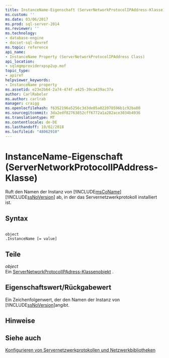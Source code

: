 ```yaml
---
title: InstanceName-Eigenschaft (ServerNetworkProtocolIPAddress-Klasse) | Microsoft-Dokumentation
ms.custom: ''
ms.date: 03/06/2017
ms.prod: sql-server-2014
ms.reviewer: ''
ms.technology:
- database-engine
- docset-sql-devref
ms.topic: reference
api_name:
- InstanceName Property (ServerNetworkProtocolIPAddress Class)
api_location:
- sqlmgmproviderxpsp2up.mof
topic_type:
- apiref
helpviewer_keywords:
- InstanceName property
ms.assetid: e23e2b64-2a74-474f-a425-39ca439ac37a
author: CarlRabeler
ms.author: carlrab
manager: craigg
ms.openlocfilehash: f6352196a5256c3d3de05a022078596b1c92ba80
ms.sourcegitcommit: 3da2edf82763852cff6772a1a282ace3034b4936
ms.translationtype: MT
ms.contentlocale: de-DE
ms.lasthandoff: 10/02/2018
ms.locfileid: "48062910"
---
```

# <a name="instancename-property-servernetworkprotocolipaddress-class"></a>InstanceName-Eigenschaft (ServerNetworkProtocolIPAddress-Klasse)
  Ruft den Namen der Instanz von [!INCLUDE[msCoName](../../../includes/msconame-md.md)] [!INCLUDE[ssNoVersion](../../../includes/ssnoversion-md.md)] ab, in der das Servernetzwerkprotokoll installiert ist.  
  
## <a name="syntax"></a>Syntax  
  
```  
  
object  
.InstanceName [= value]  
```  
  
## <a name="parts"></a>Teile  
 *object*  
 Ein [ServerNetworkProtocolIPAdress-Klassenobjekt](servernetworkprotocolipaddress-class.md) .  
  
## <a name="property-valuereturn-value"></a>Eigenschaftswert/Rückgabewert  
 Ein Zeichenfolgenwert, der den Namen der Instanz von [!INCLUDE[ssNoVersion](../../../includes/ssnoversion-md.md)]angibt.  
  
## <a name="remarks"></a>Hinweise  
  
## <a name="see-also"></a>Siehe auch  
 [Konfigurieren von Servernetzwerkprotokollen und Netzwerkbibliotheken](http://msdn.microsoft.com/library/ms177485\(v=sql.100\).aspx)  
  
  
